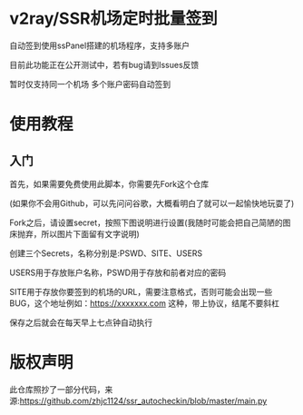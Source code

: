 # v2ray/SSR机场定时批量签到

自动签到使用ssPanel搭建的机场程序，支持多账户

目前此功能正在公开测试中，若有bug请到Issues反馈

暂时仅支持同一个机场 多个账户密码自动签到

# 使用教程

## 入门
首先，如果需要免费使用此脚本，你需要先Fork这个仓库

(如果你不会用Github，可以先问问谷歌，大概看明白了就可以一起愉快地玩耍了)

Fork之后，请设置secret，按照下图说明进行设置(我随时可能会把自己简陋的图床抛弃，所以图片下面留有文字说明)



创建三个Secrets，名称分别是:PSWD、SITE、USERS

USERS用于存放账户名称，PSWD用于存放和前者对应的密码

SITE用于存放你要签到的机场的URL，需要注意格式，否则可能会出现一些BUG，这个地址例如：https://xxxxxxx.com 这种，带上协议，结尾不要斜杠

保存之后就会在每天早上七点钟自动执行

# 版权声明

此仓库照抄了一部分代码，来源:https://github.com/zhjc1124/ssr_autocheckin/blob/master/main.py

